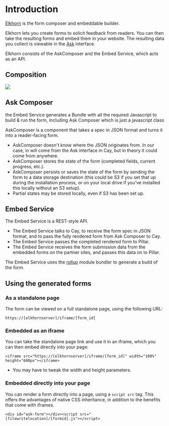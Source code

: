 # Introduction

[Elkhorn](https://github.com/coralproject/elkhorn) is the form composer and embeddable builder.

Elkhorn lets you create forms to solicit feedback from readers. You can then take the resulting forms and embed them in your website. The resulting data you collect is viewable in the [Ask](../ask) interface.

Elkhorn consists of the AskComposer and the Embed Service, which acts as an API.

## Composition

<img src="/images/elkhorn-architecture.svg">

## Ask Composer

the Embed Service generates a Bundle with all the required Javascript to build & run the form, including Ask Composer which is just a javascript class

AskComposer is a component that takes a spec in JSON format and turns it into a reader-facing form.

* AskComposer doesn't know where the JSON originates from. In our case, in will come from the Ask interface in Cay, but in theory it could come from anywhere.
* AskComposer stores the state of the form (completed fields, current progress, etc.).
* AskComposer persists or saves the state of the form by sending the form to a data storage destination (this could be S3 if you set that up during the installation process, or on your local drive if you've installed this locally without an S3 setup).
* Partial states may be stored locally, even if S3 has been set up.

## Embed Service

The Embed Service is a REST-style API.

* The Embed Service talks to Cay, to receive the form spec in JSON format, and to pass the fully rendered form from Ask Composer to Cay.
* The Embed Service passes the completed rendered form to Pillar.
* The Embed Service receives the form submission data from the embedded forms on the partner sites, and passes this data on to Pillar.

The Embed Service uses the [rollup](http://rollupjs.org/) module bundler to generate a build of the form.

## Using the generated forms

### As a standalone page

The form can be viewed on a full standalone page, using the following URL:

```
https://[elkhornserver]/iframe/[form_id]
```

### Embedded as an iframe

You can take the standalone page link and use it in an iframe, which you can then embed directly into your page:

```
<iframe src="https://[elkhornserver]/iframe/[form_id]" width="100%" height="600px"></iframe>
```

* You may have to tweak the width and height parameters.

### Embedded directly into your page

You can render a form directly into a page, using a `script src` tag. This offers the advantages of native CSS inheritance, in addition to the benefits that come with iframes.

```
<div id="ask-form"></div><script src="[filewritelocation]/[formid].js"></script>
```
